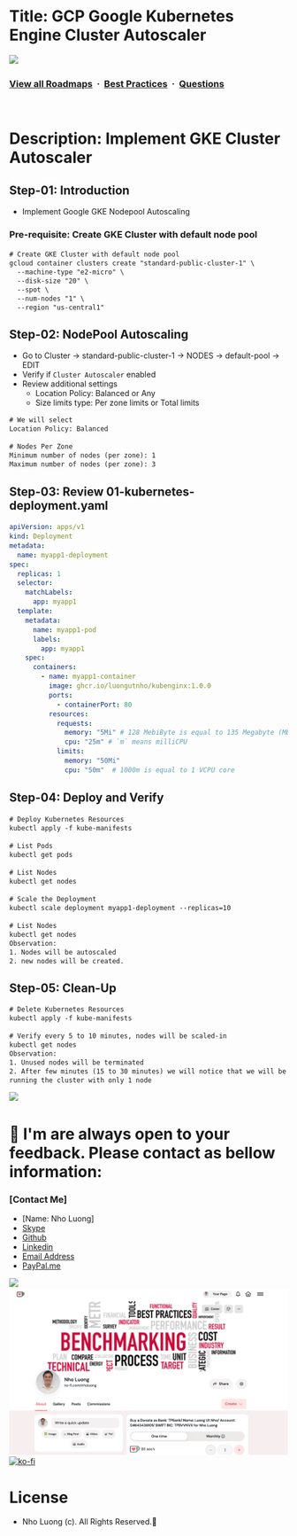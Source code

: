 # Title: GCP Google Kubernetes Engine Cluster Autoscaler

![](https://i.imgur.com/waxVImv.png)
### [View all Roadmaps](https://github.com/nholuongut/all-roadmaps) &nbsp;&middot;&nbsp; [Best Practices](https://github.com/nholuongut/all-roadmaps/blob/main/public/best-practices/) &nbsp;&middot;&nbsp; [Questions](https://www.linkedin.com/in/nholuong/)
<br/>

# Description: Implement GKE Cluster Autoscaler
## Step-01: Introduction
- Implement Google GKE Nodepool Autoscaling
### Pre-requisite: Create GKE Cluster with default node pool
```t
# Create GKE Cluster with default node pool 
gcloud container clusters create "standard-public-cluster-1" \
  --machine-type "e2-micro" \
  --disk-size "20" \
  --spot \
  --num-nodes "1" \
  --region "us-central1"
```

## Step-02: NodePool Autoscaling
- Go to Cluster -> standard-public-cluster-1 -> NODES -> default-pool -> EDIT
- Verify if `Cluster Autoscaler` enabled
- Review additional settings
  - Location Policy: Balanced or Any
  - Size limits type: Per zone limits or Total limits
```t
# We will select
Location Policy: Balanced

# Nodes Per Zone
Minimum number of nodes (per zone): 1
Maximum number of nodes (per zone): 3
```

## Step-03: Review 01-kubernetes-deployment.yaml
```yaml
apiVersion: apps/v1
kind: Deployment 
metadata: 
  name: myapp1-deployment
spec: 
  replicas: 1
  selector:
    matchLabels:
      app: myapp1
  template:  
    metadata:
      name: myapp1-pod
      labels:
        app: myapp1  
    spec:
      containers: 
        - name: myapp1-container
          image: ghcr.io/luongutnho/kubenginx:1.0.0
          ports: 
            - containerPort: 80  
          resources:
            requests:
              memory: "5Mi" # 128 MebiByte is equal to 135 Megabyte (MB)
              cpu: "25m" # `m` means milliCPU
            limits:
              memory: "50Mi"
              cpu: "50m"  # 1000m is equal to 1 VCPU core                                      
```

## Step-04: Deploy and Verify
```t
# Deploy Kubernetes Resources
kubectl apply -f kube-manifests

# List Pods
kubectl get pods

# List Nodes
kubectl get nodes

# Scale the Deployment
kubectl scale deployment myapp1-deployment --replicas=10

# List Nodes
kubectl get nodes
Observation:
1. Nodes will be autoscaled
2. new nodes will be created.
```

## Step-05: Clean-Up
```t
# Delete Kubernetes Resources
kubectl apply -f kube-manifests

# Verify every 5 to 10 minutes, nodes will be scaled-in 
kubectl get nodes
Observation:
1. Unused nodes will be terminated
2. After few minutes (15 to 30 minutes) we will notice that we will be running the cluster with only 1 node
```

![](https://i.i/Users/nholu/Documents/Donate.png/Users/nholu/Documents/Donate.pngmgur.com/waxVImv.png)
# 🚀 I'm are always open to your feedback.  Please contact as bellow information:
### [Contact Me]
* [Name: Nho Luong]
* [Skype](luongutnho_skype)
* [Github](https://github.com/nholuongut/)
* [Linkedin](https://www.linkedin.com/in/nholuong/)
* [Email Address](luongutnho@hotmail.com)
* [PayPal.me](https://www.paypal.com/paypalme/nholuongut)

![](https://i.imgur.com/waxVImv.png)
![](Donate.png)
[![ko-fi](https://ko-fi.com/img/githubbutton_sm.svg)](https://ko-fi.com/nholuong)

# License
* Nho Luong (c). All Rights Reserved.🌟